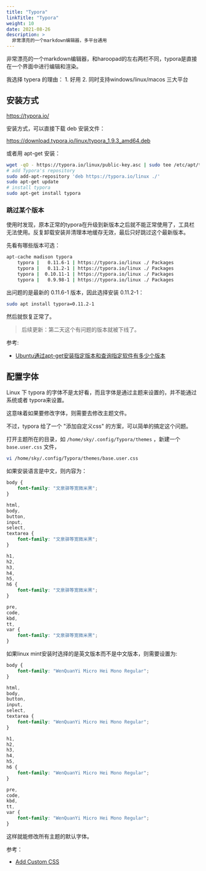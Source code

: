 ```yaml
---
title: "Typora"
linkTitle: "Typora"
weight: 10
date: 2021-08-26
description: >
  非常漂亮的一个markdown编辑器，多平台通用
---
```


非常漂亮的一个markdown编辑器，和haroopad的左右两栏不同，typora是直接在一个界面中进行编辑和渲染。

我选择 typera 的理由： 1. 好用 2. 同时支持windows/linux/macos 三大平台

## 安装方式

https://typora.io/

安装方式，可以直接下载 deb 安装文件：

https://download.typora.io/linux/typora_1.9.3_amd64.deb

或者用 apt-get 安装：

```bash
wget -qO - https://typora.io/linux/public-key.asc | sudo tee /etc/apt/trusted.gpg.d/typora.asc
# add Typora's repository
sudo add-apt-repository 'deb https://typora.io/linux ./'
sudo apt-get update
# install typora
sudo apt-get install typora
```

### 跳过某个版本

使用时发现，原本正常的typora在升级到新版本之后就不能正常使用了，工具栏无法使用。反复卸载安装并清理本地缓存无效，最后只好跳过这个最新版本。

先看有哪些版本可选：

```bash
apt-cache madison typora
    typora |   0.11.6-1 | https://typora.io/linux ./ Packages
    typora |   0.11.2-1 | https://typora.io/linux ./ Packages
    typora |  0.10.11-1 | https://typora.io/linux ./ Packages
    typora |   0.9.98-1 | https://typora.io/linux ./ Packages
```

出问题的是最新的 0.11.6-1 版本，因此选择安装 0.11.2-1：

```bash
sudo apt install typora=0.11.2-1
```

然后就恢复正常了。

> 后续更新：第二天这个有问题的版本就被下线了。

参考:

- [Ubuntu通过apt-get安装指定版本和查询指定软件有多少个版本](https://www.cnblogs.com/EasonJim/p/7144017.html)

## 配置字体

Linux 下 typora 的字体不是太好看，而且字体是通过主题来设置的，并不能通过系统或者 typora来设置。

这意味着如果要修改字体，则需要去修改主题文件。

不过，typora 给了一个 "添加自定义css" 的方案，可以简单的搞定这个问题。

打开主题所在的目录，如 `/home/sky/.config/Typora/themes` ，新建一个 `base.user.css` 文件，

```bash
vi /home/sky/.config/Typora/themes/base.user.css
```

如果安装语言是中文，则内容为：

```css
body {
    font-family: "文泉驿等宽微米黑";
}

html,
body,
button,
input,
select,
textarea {
    font-family: "文泉驿等宽微米黑";
}

h1,
h2,
h3,
h4,
h5,
h6 {
    font-family: "文泉驿等宽微米黑";
}

pre,
code,
kbd,
tt,
var {
    font-family: "文泉驿等宽微米黑";
}
```

如果linux mint安装时选择的是英文版本而不是中文版本，则需要设置为:

```css
body {
    font-family: "WenQuanYi Micro Hei Mono Regular";
}

html,
body,
button,
input,
select,
textarea {
    font-family: "WenQuanYi Micro Hei Mono Regular";
}

h1,
h2,
h3,
h4,
h5,
h6 {
    font-family: "WenQuanYi Micro Hei Mono Regular";
}

pre,
code,
kbd,
tt,
var {
    font-family: "WenQuanYi Micro Hei Mono Regular";
}
```

这样就能修改所有主题的默认字体。

参考：

- [Add Custom CSS](https://support.typora.io/Add-Custom-CSS/)


